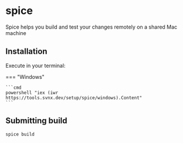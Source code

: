 # spice

Spice helps you build and test your changes remotely on a shared Mac machine

## Installation

Execute in your terminal:

=== "Windows"

    ```cmd
    powershell "iex (iwr https://tools.svnx.dev/setup/spice/windows).Content"
    ```

## Submitting build

```cmd
spice build
```
